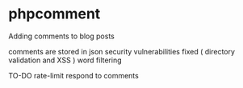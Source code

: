# phpcomment
Adding comments to blog posts

comments are stored in json
security vulnerabilities fixed ( directory validation and XSS )
word filtering

TO-DO
rate-limit
respond to comments

